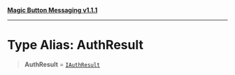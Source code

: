 [**Magic Button Messaging v1.1.1**](../README.md)

***

# Type Alias: AuthResult

> **AuthResult** = [`IAuthResult`](../interfaces/IAuthResult.md)
